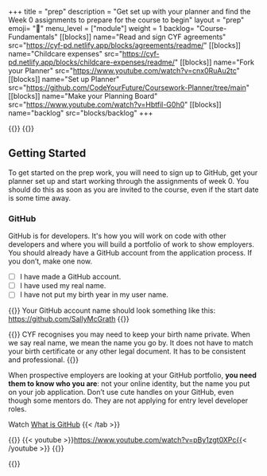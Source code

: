 +++
title = "prep"
description = "Get set up with your planner and find the Week 0 assignments to prepare for the course to begin"
layout = "prep"
emoji= "📝"
menu_level = ["module"]
weight = 1
backlog= "Course-Fundamentals"
[[blocks]]
name="Read and sign CYF agreements"
src="https://cyf-pd.netlify.app/blocks/agreements/readme/"
[[blocks]]
name="Childcare expenses"
src="https://cyf-pd.netlify.app/blocks/childcare-expenses/readme/"
[[blocks]]
name="Fork your Planner"
src="https://www.youtube.com/watch?v=cnx0RuAu2tc"
[[blocks]]
name="Set up Planner"
src="https://github.com/CodeYourFuture/Coursework-Planner/tree/main"
[[blocks]]
name="Make your Planning Board"
src="https://www.youtube.com/watch?v=Hbtfil-G0h0"
[[blocks]]
name="backlog"
src="blocks/backlog"
+++

{{<tabs name="prep">}}
{{<tab name="Getting Started">}}

## Getting Started

To get started on the prep work, you will need to sign up to GitHub, get your planner set up and start working through the assignments of week 0. You should do this as soon as you are invited to the course, even if the start date is some time away.

### GitHub

GitHub is for developers. It's how you will work on code with other developers and where you will build a portfolio of work to show employers. You should already have a GitHub account from the application process. If you don’t, make one now.

- [ ] I have made a GitHub account.
- [ ] I have used my real name.
- [ ] I have not put my birth year in my user name.

{{<note type="tip" title="Use your name">}}
Your GitHub account name should look something like this: https://github.com/SallyMcGrath
{{</note>}}

{{<note type="info" title="Real Name" >}}
CYF recognises you may need to keep your birth name private. When we say real name, we mean the name you go by. It does not have to match your birth certificate or any other legal document. It has to be consistent and professional.
{{</note>}}

When prospective employers are looking at your GitHub portfolio, **you need them to know who you are**: not your online identity, but the name you put on your job application. Don’t use cute handles on your GitHub, even though some mentors do. They are not applying for entry level developer roles.

Watch [What is GitHub](#prep-1)
{{< /tab >}}

{{<tab name="📼 Watch: What is GitHub">}}
{{< youtube >}}https://www.youtube.com/watch?v=pBy1zgt0XPc{{< /youtube >}}
{{</tab>}}

{{</tabs>}}
